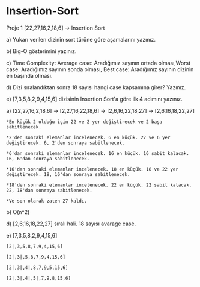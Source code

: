 # Insertion-Sort
Proje 1
[22,27,16,2,18,6] -> Insertion Sort

a) Yukarı verilen dizinin sort türüne göre aşamalarını yazınız.

b) Big-O gösterimini yazınız.

c) Time Complexity: Average case: Aradığımız sayının ortada olması,Worst case: Aradığımız sayının sonda olması, Best case: Aradığımız sayının dizinin en başında olması.

d) Dizi sıralandıktan sonra 18 sayısı hangi case kapsamına girer? Yazınız.

e) [7,3,5,8,2,9,4,15,6] dizisinin Insertion Sort'a göre ilk 4 adımını yazınız.



a) [22,27,16,2,18,6] -> [2,27,16,22,18,6] -> [2,6,16,22,18,27] -> [2,6,16,18,22,27] 

    *En küçük 2 olduğu için 22 ve 2 yer değiştirecek ve 2 başa sabitlenecek.
    
    *2'den sonraki elemanlar incelenecek. 6 en küçük. 27 ve 6 yer değiştirecek. 6, 2'den sonraya sabitlenecek.
    
    *6'dan sonraki elemanlar incelenecek. 16 en küçük. 16 sabit kalacak. 16, 6'dan sonraya sabitlenecek.
    
    *16'dan sonraki elemanlar incelenecek. 18 en küçük. 18 ve 22 yer değiştirecek. 18, 16'dan sonraya sabitlenecek.
    
    *18'den sonraki elemanlar incelenecek. 22 en küçük. 22 sabit kalacak. 22, 18'dan sonraya sabitlenecek.
    
    *Ve son olarak zaten 27 kaldı.
    
b) O(n^2)

d) [2,6,16,18,22,27] sıralı hali. 18 sayısı avarage case.

e)  [7,3,5,8,2,9,4,15,6]

    [2|,3,5,8,7,9,4,15,6]
    
    [2|,3|,5,8,7,9,4,15,6]
    
    [2|,3|,4|,8,7,9,5,15,6]
    
    [2|,3|,4|,5|,7,9,8,15,6]
    
